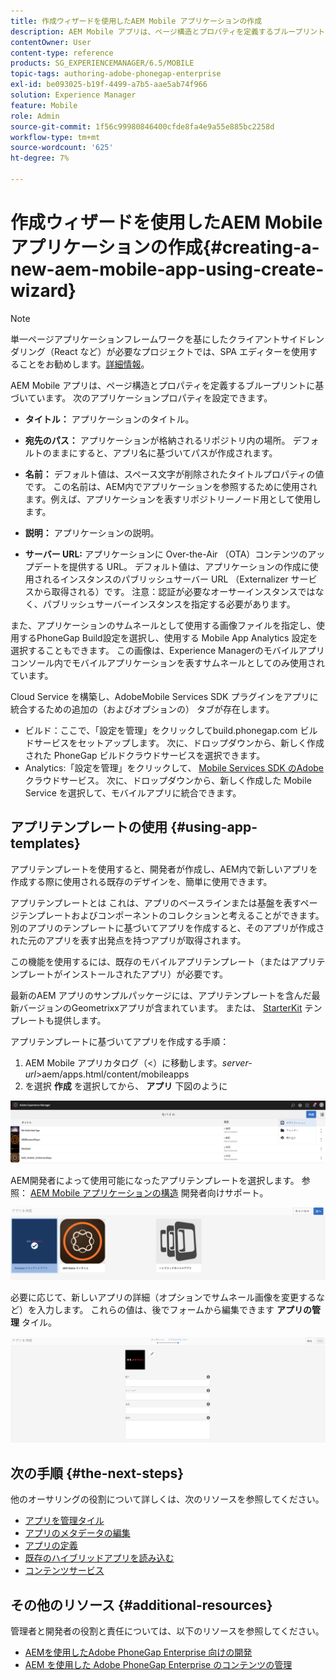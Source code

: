```yaml
---
title: 作成ウィザードを使用したAEM Mobile アプリケーションの作成
description: AEM Mobile アプリは、ページ構造とプロパティを定義するブループリントに基づいています。 このページでは、アプリテンプレートに基づいてアプリを作成する方法について説明します。
contentOwner: User
content-type: reference
products: SG_EXPERIENCEMANAGER/6.5/MOBILE
topic-tags: authoring-adobe-phonegap-enterprise
exl-id: be093025-b19f-4499-a7b5-aae5ab74f966
solution: Experience Manager
feature: Mobile
role: Admin
source-git-commit: 1f56c99980846400cfde8fa4e9a55e885bc2258d
workflow-type: tm+mt
source-wordcount: '625'
ht-degree: 7%

---
```


# 作成ウィザードを使用したAEM Mobile アプリケーションの作成{#creating-a-new-aem-mobile-app-using-create-wizard}

>[!NOTE]
>
>単一ページアプリケーションフレームワークを基にしたクライアントサイドレンダリング（React など）が必要なプロジェクトでは、SPA エディターを使用することをお勧めします。[詳細情報](/help/sites-developing/spa-overview.md)。

AEM Mobile アプリは、ページ構造とプロパティを定義するブループリントに基づいています。 次のアプリケーションプロパティを設定できます。

* **タイトル：** アプリケーションのタイトル。
* **宛先のパス：** アプリケーションが格納されるリポジトリ内の場所。 デフォルトのままにすると、アプリ名に基づいてパスが作成されます。

* **名前：** デフォルト値は、スペース文字が削除されたタイトルプロパティの値です。 この名前は、AEM内でアプリケーションを参照するために使用されます。例えば、アプリケーションを表すリポジトリーノード用として使用します。
* **説明：** アプリケーションの説明。
* **サーバー URL:** アプリケーションに Over-the-Air （OTA）コンテンツのアップデートを提供する URL。 デフォルト値は、アプリケーションの作成に使用されるインスタンスのパブリッシュサーバー URL （Externalizer サービスから取得される）です。 注意：認証が必要なオーサーインスタンスではなく、パブリッシュサーバーインスタンスを指定する必要があります。

また、アプリケーションのサムネールとして使用する画像ファイルを指定し、使用するPhoneGap Build設定を選択し、使用する Mobile App Analytics 設定を選択することもできます。 この画像は、Experience Managerのモバイルアプリコンソール内でモバイルアプリケーションを表すサムネールとしてのみ使用されています。

Cloud Service を構築し、AdobeMobile Services SDK プラグインをアプリに統合するための追加の（およびオプションの） タブが存在します。

* ビルド：ここで、「設定を管理」をクリックしてbuild.phonegap.com ビルドサービスをセットアップします。 次に、ドロップダウンから、新しく作成された PhoneGap ビルドクラウドサービスを選択できます。
* Analytics:「設定を管理」をクリックして、 [Mobile Services SDK のAdobe](https://experienceleague.adobe.com/docs/mobile-services/using/home.html) クラウドサービス。 次に、ドロップダウンから、新しく作成した Mobile Service を選択して、モバイルアプリに統合できます。

## アプリテンプレートの使用 {#using-app-templates}

アプリテンプレートを使用すると、開発者が作成し、AEM内で新しいアプリを作成する際に使用される既存のデザインを、簡単に使用できます。

アプリテンプレートとは これは、アプリのベースラインまたは基盤を表すページテンプレートおよびコンポーネントのコレクションと考えることができます。
別のアプリのテンプレートに基づいてアプリを作成すると、そのアプリが作成された元のアプリを表す出発点を持つアプリが取得されます。

この機能を使用するには、既存のモバイルアプリテンプレート（またはアプリテンプレートがインストールされたアプリ）が必要です。

最新のAEM アプリのサンプルパッケージには、アプリテンプレートを含んだ最新バージョンのGeometrixxアプリが含まれています。 または、 [StarterKit](https://github.com/Adobe-Marketing-Cloud-Apps/aem-phonegap-starter-kit) テンプレートも提供します。

アプリテンプレートに基づいてアプリを作成する手順：

1. AEM Mobile アプリカタログ（&lt;）に移動します。*server-url*>aem/apps.html/content/mobileapps
1. を選択 **作成** を選択してから、 **アプリ** 下図のように

![chlimage_1-158](assets/chlimage_1-158.png)

AEM開発者によって使用可能になったアプリテンプレートを選択します。 参照： [AEM Mobile アプリケーションの構造](/help/mobile/phonegap-structure-an-app.md) 開発者向けサポート。

![chlimage_1-159](assets/chlimage_1-159.png)

必要に応じて、新しいアプリの詳細（オプションでサムネール画像を変更するなど）を入力します。 これらの値は、後でフォームから編集できます **アプリの管理** タイル。

![chlimage_1-160](assets/chlimage_1-160.png)

## 次の手順 {#the-next-steps}

他のオーサリングの役割について詳しくは、次のリソースを参照してください。

* [アプリを管理タイル](/help/mobile/phonegap-app-details-tile.md)
* [アプリのメタデータの編集](/help/mobile/phonegap-editmetadata.md)
* [アプリの定義](/help/mobile/phonegap-app-definitions.md)
* [既存のハイブリッドアプリを読み込む](/help/mobile/phonegap-adding-content-to-imported-app.md)
* [コンテンツサービス](/help/mobile/develop-content-as-a-service.md)

## その他のリソース {#additional-resources}

管理者と開発者の役割と責任については、以下のリソースを参照してください。

* [AEMを使用したAdobe PhoneGap Enterprise 向けの開発](/help/mobile/developing-in-phonegap.md)
* [AEM を使用した Adobe PhoneGap Enterprise のコンテンツの管理](/help/mobile/administer-phonegap.md)
